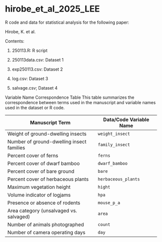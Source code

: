 # hirobe_et_al_2025_LEE
R code and data for statistical analysis for the following paper:

Hirobe, K. et al.

Contents:

1. 250113.R: R script

2. 250113data.csv: Dataset 1

3. exp250113.csv: Dataset 2

4. log.csv: Dataset 3

5. salvage.csv; Dataset 4

Variable Name Correspondence Table
This table summarizes the correspondence between terms used in the manuscript and variable names used in the dataset or R code.

| Manuscript Term                               | Data/Code Variable Name   |
| --------------------------------------------- | ------------------------- |
| Weight of ground-dwelling insects             | `weight_insect`           |
| Number of  ground-dwelling insect　families   | `family_insect`           |
| Percent cover of ferns                        | `ferns`                   |
| Percent cover of dwarf bamboo                 | `dwarf_bamboo`            |
| Percent cover of bare ground                  | `bare`                    |
| Percent cover of herbaceous plants            | `herbaceous_plants`       |
| Maximum vegetation height                     | `hight`                   |
| Volume indicator of logjams                   | `hpa`                     |
| Presence or absence of rodents                | `mouse_p_a`               |
| Area category (unsalvaged vs. salvaged)       | `area`                    |
| Number of animals photographed                | `count`                   |
| Number of camera operating days               | `day`                     |


